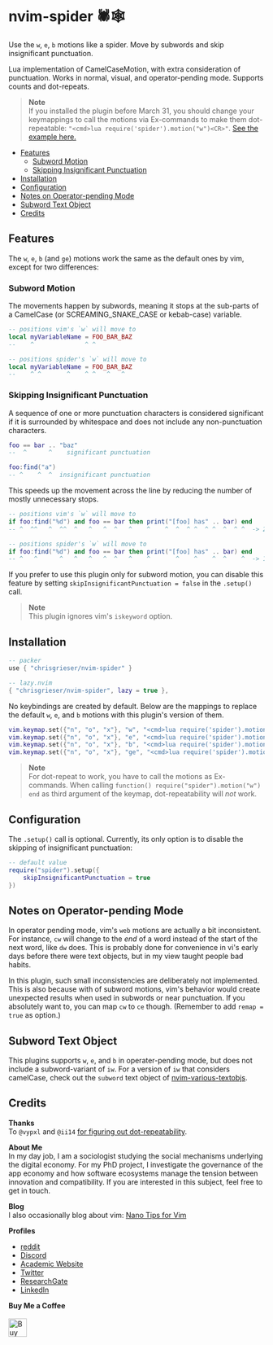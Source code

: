 # nvim-spider 🕷️🕸️
Use the `w`, `e`, `b` motions like a spider. Move by subwords and skip insignificant punctuation.

Lua implementation of CamelCaseMotion, with extra consideration of punctuation. Works in normal, visual, and operator-pending mode. Supports counts and dot-repeats.

> __Note__  
> If you installed the plugin before March 31, you should change your
> keymappings to call the motions via Ex-commands to make them dot-repeatable: `"<cmd>lua require('spider').motion("w")<CR>"`. [See the example here.](#installation)

<!--toc:start-->
- [Features](#features)
	- [Subword Motion](#subword-motion)
	- [Skipping Insignificant Punctuation](#skipping-insignificant-punctuation)
- [Installation](#installation)
- [Configuration](#configuration)
- [Notes on Operator-pending Mode](#notes-on-operator-pending-mode)
- [Subword Text Object](#subword-text-object)
- [Credits](#credits)
<!--toc:end-->

## Features
The `w`, `e`, `b` (and `ge`) motions work the same as the default ones by vim, except for two differences:

### Subword Motion
The movements happen by subwords, meaning it stops at the sub-parts of a CamelCase (or SCREAMING_SNAKE_CASE or kebab-case) variable.

```lua
-- positions vim's `w` will move to
local myVariableName = FOO_BAR_BAZ
--    ^              ^ ^

-- positions spider's `w` will move to
local myVariableName = FOO_BAR_BAZ
--    ^ ^       ^    ^ ^   ^   ^
```

### Skipping Insignificant Punctuation
A sequence of one or more punctuation characters is considered significant if it is surrounded by whitespace and does not include any non-punctuation characters.

```lua
foo == bar .. "baz"
--  ^      ^    significant punctuation

foo:find("a")
-- ^    ^  ^  insignificant punctuation
```

This speeds up the movement across the line by reducing the number of mostly unnecessary stops.

```lua
-- positions vim's `w` will move to
if foo:find("%d") and foo == bar then print("[foo] has" .. bar) end
-- ^  ^^   ^  ^^  ^   ^   ^  ^   ^    ^    ^  ^  ^ ^  ^ ^  ^  ^ ^  -> 21

-- positions spider's `w` will move to
if foo:find("%d") and foo == bar then print("[foo] has" .. bar) end
-- ^   ^      ^   ^   ^   ^  ^   ^    ^       ^    ^    ^  ^    ^  -> 14
```

If you prefer to use this plugin only for subword motion, you can disable this feature by setting `skipInsignificantPunctuation = false` in the `.setup()` call.

> __Note__  
> This plugin ignores vim's `iskeyword` option.

## Installation

```lua
-- packer
use { "chrisgrieser/nvim-spider" }

-- lazy.nvim
{ "chrisgrieser/nvim-spider", lazy = true },
```

No keybindings are created by default. Below are the mappings to replace the default `w`, `e`, and `b` motions with this plugin's version of them.

```lua
vim.keymap.set({"n", "o", "x"}, "w", "<cmd>lua require('spider').motion('w')<CR>", { desc = "Spider-w" })
vim.keymap.set({"n", "o", "x"}, "e", "<cmd>lua require('spider').motion('e')<CR>", { desc = "Spider-e" })
vim.keymap.set({"n", "o", "x"}, "b", "<cmd>lua require('spider').motion('b')<CR>", { desc = "Spider-b" })
vim.keymap.set({"n", "o", "x"}, "ge", "<cmd>lua require('spider').motion('ge')<CR>", { desc = "Spider-ge" })
```

> __Note__  
> For dot-repeat to work, you have to call the motions as Ex-commands. When calling `function() require("spider").motion("w") end` as third argument of the keymap, dot-repeatability <!-- vale Google.Will = NO -->will *not* work.

## Configuration
The `.setup()` call is optional. Currently, its only option is to disable the skipping of insignificant punctuation:

```lua
-- default value
require("spider").setup({
	skipInsignificantPunctuation = true
})
```

## Notes on Operator-pending Mode
<!-- vale Google.FirstPerson = NO -->
In operator pending mode, vim's `web` motions are actually a bit inconsistent. For instance, `cw` will change to the *end* of a word instead of the start of the next word, like `dw` does. This is probably done for convenience in vi's early days before there were text objects, but in my view taught people bad habits.

In this plugin, such small inconsistencies are deliberately not implemented. This is also because with of subword motions, vim's behavior would create unexpected results when used in subwords or near punctuation. If you absolutely want to, you can map `cw` to `ce` though. (Remember to add `remap = true` as option.)
<!-- vale Google.FirstPerson = YES -->

## Subword Text Object
This plugins supports `w`, `e`, and `b` in operater-pending mode, but does not include a subword-variant of `iw`. For a version of `iw` that considers camelCase, check out the `subword` text object of [nvim-various-textobjs](https://github.com/chrisgrieser/nvim-various-textobjs).

## Credits
__Thanks__  
To `@vypxl` and `@ii14` [for figuring out dot-repeatability](https://github.com/chrisgrieser/nvim-spider/pull/4).

<!-- vale Google.FirstPerson = NO -->
__About Me__  
In my day job, I am a sociologist studying the social mechanisms underlying the digital economy. For my PhD project, I investigate the governance of the app economy and how software ecosystems manage the tension between innovation and compatibility. If you are interested in this subject, feel free to get in touch.

__Blog__  
I also occasionally blog about vim: [Nano Tips for Vim](https://nanotipsforvim.prose.sh)

__Profiles__  
- [reddit](https://www.reddit.com/user/pseudometapseudo)
- [Discord](https://discordapp.com/users/462774483044794368/)
- [Academic Website](https://chris-grieser.de/)
- [Twitter](https://twitter.com/pseudo_meta)
- [ResearchGate](https://www.researchgate.net/profile/Christopher-Grieser)
- [LinkedIn](https://www.linkedin.com/in/christopher-grieser-ba693b17a/)

__Buy Me a Coffee__  
<br>
<a href='https://ko-fi.com/Y8Y86SQ91' target='_blank'><img height='36' style='border:0px;height:36px;' src='https://cdn.ko-fi.com/cdn/kofi1.png?v=3' border='0' alt='Buy Me a Coffee at ko-fi.com' /></a>
